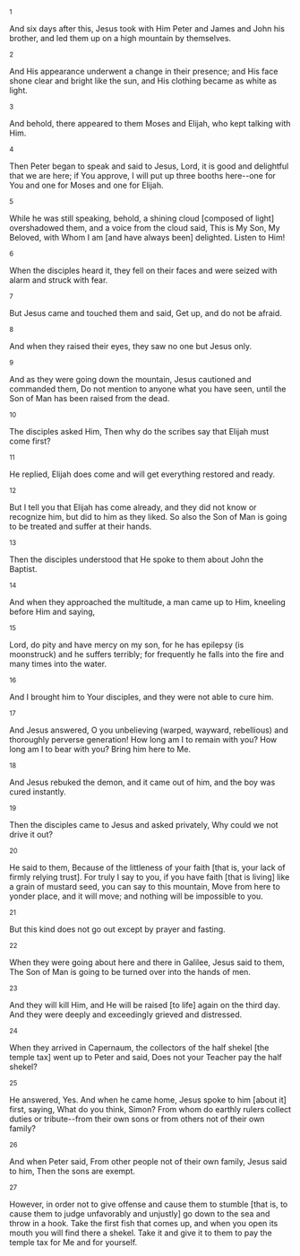 <sup>1</sup> 

And six days after this, Jesus took with Him Peter and James and John his brother, and led them up on a high mountain by themselves. 

<sup>2</sup> 

And His appearance underwent a change in their presence; and His face shone clear and bright like the sun, and His clothing became as white as light. 

<sup>3</sup> 

And behold, there appeared to them Moses and Elijah, who kept talking with Him. 

<sup>4</sup> 

Then Peter began to speak and said to Jesus, Lord, it is good and delightful that we are here; if You approve, I will put up three booths here--one for You and one for Moses and one for Elijah. 

<sup>5</sup> 

While he was still speaking, behold, a shining cloud [composed of light] overshadowed them, and a voice from the cloud said, This is My Son, My Beloved, with Whom I am [and have always been] delighted. Listen to Him! 

<sup>6</sup> 

When the disciples heard it, they fell on their faces and were seized with alarm and struck with fear. 

<sup>7</sup> 

But Jesus came and touched them and said, Get up, and do not be afraid. 

<sup>8</sup> 

And when they raised their eyes, they saw no one but Jesus only. 

<sup>9</sup> 

And as they were going down the mountain, Jesus cautioned and commanded them, Do not mention to anyone what you have seen, until the Son of Man has been raised from the dead. 

<sup>10</sup> 

The disciples asked Him, Then why do the scribes say that Elijah must come first? 

<sup>11</sup> 

He replied, Elijah does come and will get everything restored and ready. 

<sup>12</sup> 

But I tell you that Elijah has come already, and they did not know or recognize him, but did to him as they liked. So also the Son of Man is going to be treated and suffer at their hands. 

<sup>13</sup> 

Then the disciples understood that He spoke to them about John the Baptist. 

<sup>14</sup> 

And when they approached the multitude, a man came up to Him, kneeling before Him and saying, 

<sup>15</sup> 

Lord, do pity and have mercy on my son, for he has epilepsy (is moonstruck) and he suffers terribly; for frequently he falls into the fire and many times into the water. 

<sup>16</sup> 

And I brought him to Your disciples, and they were not able to cure him. 

<sup>17</sup> 

And Jesus answered, O you unbelieving (warped, wayward, rebellious) and thoroughly perverse generation! How long am I to remain with you? How long am I to bear with you? Bring him here to Me. 

<sup>18</sup> 

And Jesus rebuked the demon, and it came out of him, and the boy was cured instantly. 

<sup>19</sup> 

Then the disciples came to Jesus and asked privately, Why could we not drive it out? 

<sup>20</sup> 

He said to them, Because of the littleness of your faith [that is, your lack of firmly relying trust]. For truly I say to you, if you have faith [that is living] like a grain of mustard seed, you can say to this mountain, Move from here to yonder place, and it will move; and nothing will be impossible to you. 

<sup>21</sup> 

But this kind does not go out except by prayer and fasting. 

<sup>22</sup> 

When they were going about here and there in Galilee, Jesus said to them, The Son of Man is going to be turned over into the hands of men. 

<sup>23</sup> 

And they will kill Him, and He will be raised [to life] again on the third day. And they were deeply and exceedingly grieved and distressed. 

<sup>24</sup> 

When they arrived in Capernaum, the collectors of the half shekel [the temple tax] went up to Peter and said, Does not your Teacher pay the half shekel? 

<sup>25</sup> 

He answered, Yes. And when he came home, Jesus spoke to him [about it] first, saying, What do you think, Simon? From whom do earthly rulers collect duties or tribute--from their own sons or from others not of their own family? 

<sup>26</sup> 

And when Peter said, From other people not of their own family, Jesus said to him, Then the sons are exempt. 

<sup>27</sup> 

However, in order not to give offense and cause them to stumble [that is, to cause them to judge unfavorably and unjustly] go down to the sea and throw in a hook. Take the first fish that comes up, and when you open its mouth you will find there a shekel. Take it and give it to them to pay the temple tax for Me and for yourself.